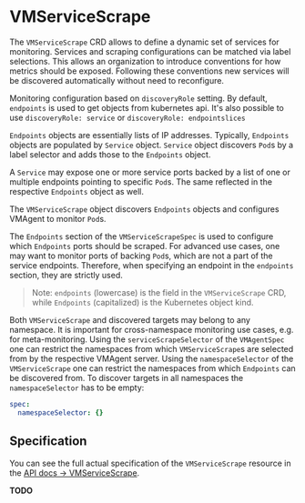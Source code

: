 # VMServiceScrape

The `VMServiceScrape` CRD allows to define a dynamic set of services for monitoring. Services
and scraping configurations can be matched via label selections. This allows an organization to introduce conventions
for how metrics should be exposed. Following these conventions new services will be discovered automatically without
need to reconfigure.

Monitoring configuration based on  `discoveryRole` setting. By default, `endpoints` is used to get objects from kubernetes api.
It's also possible to use `discoveryRole: service` or `discoveryRole: endpointslices`

`Endpoints` objects are essentially lists of IP addresses.
Typically, `Endpoints` objects are populated by `Service` object. `Service` object discovers `Pod`s by a label
selector and adds those to the `Endpoints` object.

A `Service` may expose one or more service ports backed by a list of one or multiple endpoints pointing to
specific `Pod`s. The same reflected in the respective `Endpoints` object as well.

The `VMServiceScrape` object discovers `Endpoints` objects and configures VMAgent to monitor `Pod`s.

The `Endpoints` section of the `VMServiceScrapeSpec` is used to configure which `Endpoints` ports should be scraped.
For advanced use cases, one may want to monitor ports of backing `Pod`s, which are not a part of the service endpoints.
Therefore, when specifying an endpoint in the `endpoints` section, they are strictly used.

> Note: `endpoints` (lowercase) is the field in the `VMServiceScrape` CRD, while `Endpoints` (capitalized) is the Kubernetes object kind.

Both `VMServiceScrape` and discovered targets may belong to any namespace. It is important for cross-namespace monitoring
use cases, e.g. for meta-monitoring. Using the `serviceScrapeSelector` of the `VMAgentSpec`
one can restrict the namespaces from which `VMServiceScrape`s are selected from by the respective VMAgent server.
Using the `namespaceSelector` of the `VMServiceScrape` one can restrict the namespaces from which `Endpoints` can be
discovered from. To discover targets in all namespaces the `namespaceSelector` has to be empty:

```yaml
spec:
  namespaceSelector: {}
```

## Specification

You can see the full actual specification of the `VMServiceScrape` resource in
the [API docs -> VMServiceScrape](https://docs.victoriametrics.com/vmoperator/api.html#vmservicescrape).

**TODO**
